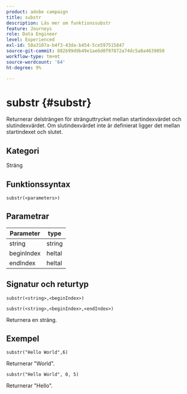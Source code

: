 ```yaml
---
product: adobe campaign
title: substr
description: Läs mer om funktionssubstr
feature: Journeys
role: Data Engineer
level: Experienced
exl-id: 58a3107a-b4f3-43da-b454-5ce597515847
source-git-commit: 882b99d9b49e1ae6d0f97872a74dc5a8a4639050
workflow-type: tm+mt
source-wordcount: '64'
ht-degree: 9%

---
```


# substr {#substr}

Returnerar delsträngen för stränguttrycket mellan startindexvärdet och slutindexvärdet. Om slutindexvärdet inte är definierat ligger det mellan startindexet och slutet.

## Kategori

Sträng

## Funktionssyntax

`substr(<parameters>)`

## Parametrar

| Parameter | type |
|-------------|----------|
| string | string |
| beginIndex | heltal |
| endIndex | heltal |

## Signatur och returtyp

`substr(<string>,<beginIndex>)`

`substr(<string>,<beginIndex>,<endIndex>)`

Returnera en sträng.

## Exempel

`substr("Hello World",6)`

Returnerar &quot;World&quot;.

`substr("Hello World", 0, 5)`

Returnerar &quot;Hello&quot;.
